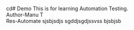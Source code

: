 cd# Demo
This is for learning Automation Testing.
<br>
Author-Manu T <br>
Res-Automate sjsbjsdjs
sgddjsgdjssvss
bjsbjsb



